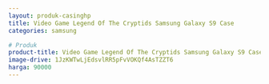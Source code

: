 ```yaml
---
layout: produk-casinghp
title: Video Game Legend Of The Cryptids Samsung Galaxy S9 Case
categories: samsung

# Produk
product-title: Video Game Legend Of The Cryptids Samsung Galaxy S9 Case
image-drive: 1JzKWTwLjEdsvlRR5pFvVOKQf4AsTZZT6
harga: 90000
---
```

